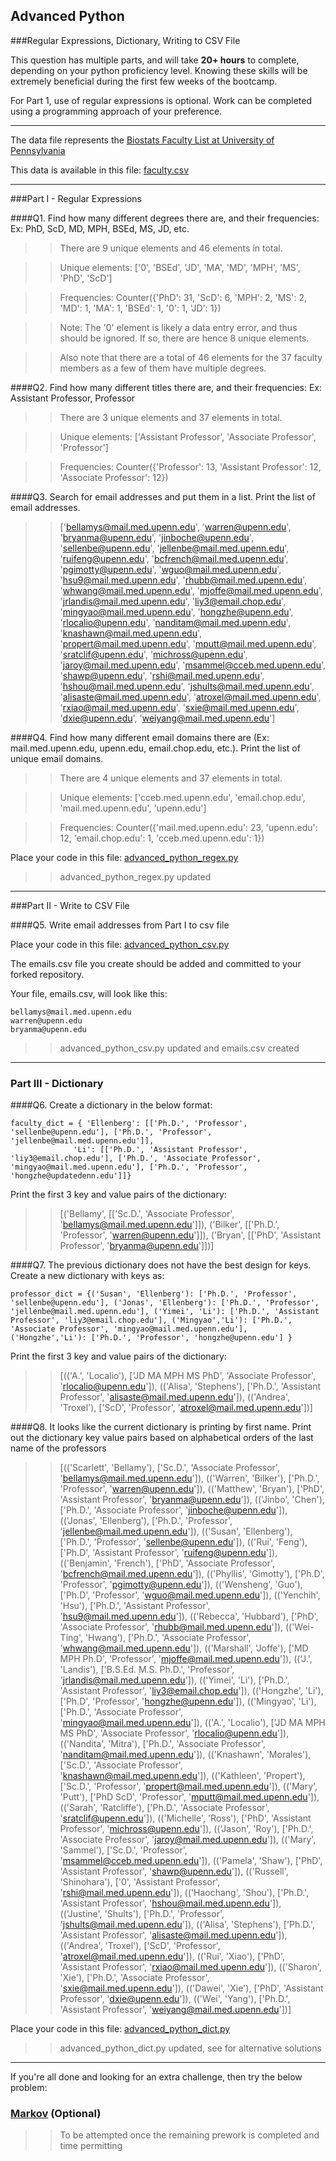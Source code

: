 ## Advanced Python    

###Regular Expressions, Dictionary, Writing to CSV File  

This question has multiple parts, and will take **20+ hours** to complete, depending on your python proficiency level.  Knowing these skills will be extremely beneficial during the first few weeks of the bootcamp.

For Part 1, use of regular expressions is optional.  Work can be completed using a programming approach of your preference. 

---

The data file represents the [Biostats Faculty List at University of Pennsylvania](http://www.med.upenn.edu/cceb/biostat/faculty.shtml)

This data is available in this file:  [faculty.csv](python/faculty.csv)

--- 

###Part I - Regular Expressions  


####Q1. Find how many different degrees there are, and their frequencies: Ex:  PhD, ScD, MD, MPH, BSEd, MS, JD, etc.

>> There are 9 unique elements and 46 elements in total.

>> Unique elements: ['0', 'BSEd', 'JD', 'MA', 'MD', 'MPH', 'MS', 'PhD', 'ScD']

>> Frequencies: Counter({'PhD': 31, 'ScD': 6, 'MPH': 2, 'MS': 2, 'MD': 1, 'MA': 1, 'BSEd': 1, '0': 1, 'JD': 1})

>> Note: The '0' element is likely a data entry error, and thus should be ignored. If so, there are hence 8 unique elements.

>> Also note that there are a total of 46 elements for the 37 faculty members as a few of them have multiple degrees.



####Q2. Find how many different titles there are, and their frequencies:  Ex:  Assistant Professor, Professor

>> There are 3 unique elements and 37 elements in total.

>> Unique elements: ['Assistant Professor', 'Associate Professor', 'Professor']

>> Frequencies: Counter({'Professor': 13, 'Assistant Professor': 12, 'Associate Professor': 12})


####Q3. Search for email addresses and put them in a list.  Print the list of email addresses.

>> ['bellamys@mail.med.upenn.edu', 'warren@upenn.edu', 'bryanma@upenn.edu', 'jinboche@upenn.edu', 'sellenbe@upenn.edu', 'jellenbe@mail.med.upenn.edu', 'ruifeng@upenn.edu', 'bcfrench@mail.med.upenn.edu', 'pgimotty@upenn.edu', 'wguo@mail.med.upenn.edu', 'hsu9@mail.med.upenn.edu', 'rhubb@mail.med.upenn.edu', 'whwang@mail.med.upenn.edu', 'mjoffe@mail.med.upenn.edu', 'jrlandis@mail.med.upenn.edu', 'liy3@email.chop.edu', 'mingyao@mail.med.upenn.edu', 'hongzhe@upenn.edu', 'rlocalio@upenn.edu', 'nanditam@mail.med.upenn.edu', 'knashawn@mail.med.upenn.edu', 'propert@mail.med.upenn.edu', 'mputt@mail.med.upenn.edu', 'sratclif@upenn.edu', 'michross@upenn.edu', 'jaroy@mail.med.upenn.edu', 'msammel@cceb.med.upenn.edu', 'shawp@upenn.edu', 'rshi@mail.med.upenn.edu', 'hshou@mail.med.upenn.edu', 'jshults@mail.med.upenn.edu', 'alisaste@mail.med.upenn.edu', 'atroxel@mail.med.upenn.edu', 'rxiao@mail.med.upenn.edu', 'sxie@mail.med.upenn.edu', 'dxie@upenn.edu', 'weiyang@mail.med.upenn.edu']

####Q4. Find how many different email domains there are (Ex:  mail.med.upenn.edu, upenn.edu, email.chop.edu, etc.).  Print the list of unique email domains.

>> There are 4 unique elements and 37 elements in total.

>> Unique elements: ['cceb.med.upenn.edu', 'email.chop.edu', 'mail.med.upenn.edu', 'upenn.edu']

>> Frequencies: Counter({'mail.med.upenn.edu': 23, 'upenn.edu': 12, 'email.chop.edu': 1, 'cceb.med.upenn.edu': 1})

Place your code in this file: [advanced_python_regex.py](python/advanced_python_regex.py)

>> advanced_python_regex.py updated

---

###Part II - Write to CSV File

####Q5.  Write email addresses from Part I to csv file

Place your code in this file: [advanced_python_csv.py](python/advanced_python_csv.py)

The emails.csv file you create should be added and committed to your forked repository.

Your file, emails.csv, will look like this:
```
bellamys@mail.med.upenn.edu
warren@upenn.edu
bryanma@upenn.edu
```
>> advanced_python_csv.py updated and emails.csv created

---

### Part III - Dictionary

####Q6.  Create a dictionary in the below format:
```
faculty_dict = { 'Ellenberg': [['Ph.D.', 'Professor', 'sellenbe@upenn.edu'], ['Ph.D.', 'Professor', 'jellenbe@mail.med.upenn.edu']],
              'Li': [['Ph.D.', 'Assistant Professor', 'liy3@email.chop.edu'], ['Ph.D.', 'Associate Professor', 'mingyao@mail.med.upenn.edu'], ['Ph.D.', 'Professor', 'hongzhe@updatedenn.edu']]}
```
Print the first 3 key and value pairs of the dictionary:

>> [('Bellamy', [['Sc.D.', 'Associate Professor', 'bellamys@mail.med.upenn.edu']]), ('Bilker', [['Ph.D.', 'Professor', 'warren@upenn.edu']]), ('Bryan', [['PhD', 'Assistant Professor', 'bryanma@upenn.edu']])]

####Q7.  The previous dictionary does not have the best design for keys.  Create a new dictionary with keys as:

```
professor_dict = {('Susan', 'Ellenberg'): ['Ph.D.', 'Professor', 'sellenbe@upenn.edu'], ('Jonas', 'Ellenberg'): ['Ph.D.', 'Professor', 'jellenbe@mail.med.upenn.edu'], ('Yimei', 'Li'): ['Ph.D.', 'Assistant Professor', 'liy3@email.chop.edu'], ('Mingyao','Li'): ['Ph.D.', 'Associate Professor', 'mingyao@mail.med.upenn.edu'], ('Hongzhe','Li'): ['Ph.D.', 'Professor', 'hongzhe@upenn.edu'] }
```

Print the first 3 key and value pairs of the dictionary:

>> [(('A.', 'Localio'), ['JD MA MPH MS PhD', 'Associate Professor', 'rlocalio@upenn.edu']), (('Alisa', 'Stephens'), ['Ph.D.', 'Assistant Professor', 'alisaste@mail.med.upenn.edu']), (('Andrea', 'Troxel'), ['ScD', 'Professor', 'atroxel@mail.med.upenn.edu'])]

####Q8.  It looks like the current dictionary is printing by first name.  Print out the dictionary key value pairs based on alphabetical orders of the last name of the professors

>> [(('Scarlett', 'Bellamy'), ['Sc.D.', 'Associate Professor', 'bellamys@mail.med.upenn.edu']), (('Warren', 'Bilker'), ['Ph.D.', 'Professor', 'warren@upenn.edu']), (('Matthew', 'Bryan'), ['PhD', 'Assistant Professor', 'bryanma@upenn.edu']), (('Jinbo', 'Chen'), ['Ph.D.', 'Associate Professor', 'jinboche@upenn.edu']), (('Jonas', 'Ellenberg'), ['Ph.D.', 'Professor', 'jellenbe@mail.med.upenn.edu']), (('Susan', 'Ellenberg'), ['Ph.D.', 'Professor', 'sellenbe@upenn.edu']), (('Rui', 'Feng'), ['Ph.D', 'Assistant Professor', 'ruifeng@upenn.edu']), (('Benjamin', 'French'), ['PhD', 'Associate Professor', 'bcfrench@mail.med.upenn.edu']), (('Phyllis', 'Gimotty'), ['Ph.D', 'Professor', 'pgimotty@upenn.edu']), (('Wensheng', 'Guo'), ['Ph.D', 'Professor', 'wguo@mail.med.upenn.edu']), (('Yenchih', 'Hsu'), ['Ph.D.', 'Assistant Professor', 'hsu9@mail.med.upenn.edu']), (('Rebecca', 'Hubbard'), ['PhD', 'Associate Professor', 'rhubb@mail.med.upenn.edu']), (('Wei-Ting', 'Hwang'), ['Ph.D.', 'Associate Professor', 'whwang@mail.med.upenn.edu']), (('Marshall', 'Joffe'), ['MD MPH Ph.D', 'Professor', 'mjoffe@mail.med.upenn.edu']), (('J.', 'Landis'), ['B.S.Ed. M.S. Ph.D.', 'Professor', 'jrlandis@mail.med.upenn.edu']), (('Yimei', 'Li'), ['Ph.D.', 'Assistant Professor', 'liy3@email.chop.edu']), (('Hongzhe', 'Li'), ['Ph.D', 'Professor', 'hongzhe@upenn.edu']), (('Mingyao', 'Li'), ['Ph.D.', 'Associate Professor', 'mingyao@mail.med.upenn.edu']), (('A.', 'Localio'), ['JD MA MPH MS PhD', 'Associate Professor', 'rlocalio@upenn.edu']), (('Nandita', 'Mitra'), ['Ph.D.', 'Associate Professor', 'nanditam@mail.med.upenn.edu']), (('Knashawn', 'Morales'), ['Sc.D.', 'Associate Professor', 'knashawn@mail.med.upenn.edu']), (('Kathleen', 'Propert'), ['Sc.D.', 'Professor', 'propert@mail.med.upenn.edu']), (('Mary', 'Putt'), ['PhD ScD', 'Professor', 'mputt@mail.med.upenn.edu']), (('Sarah', 'Ratcliffe'), ['Ph.D.', 'Associate Professor', 'sratclif@upenn.edu']), (('Michelle', 'Ross'), ['PhD', 'Assistant Professor', 'michross@upenn.edu']), (('Jason', 'Roy'), ['Ph.D.', 'Associate Professor', 'jaroy@mail.med.upenn.edu']), (('Mary', 'Sammel'), ['Sc.D.', 'Professor', 'msammel@cceb.med.upenn.edu']), (('Pamela', 'Shaw'), ['PhD', 'Assistant Professor', 'shawp@upenn.edu']), (('Russell', 'Shinohara'), ['0', 'Assistant Professor', 'rshi@mail.med.upenn.edu']), (('Haochang', 'Shou'), ['Ph.D.', 'Assistant Professor', 'hshou@mail.med.upenn.edu']), (('Justine', 'Shults'), ['Ph.D.', 'Professor', 'jshults@mail.med.upenn.edu']), (('Alisa', 'Stephens'), ['Ph.D.', 'Assistant Professor', 'alisaste@mail.med.upenn.edu']), (('Andrea', 'Troxel'), ['ScD', 'Professor', 'atroxel@mail.med.upenn.edu']), (('Rui', 'Xiao'), ['PhD', 'Assistant Professor', 'rxiao@mail.med.upenn.edu']), (('Sharon', 'Xie'), ['Ph.D.', 'Associate Professor', 'sxie@mail.med.upenn.edu']), (('Dawei', 'Xie'), ['PhD', 'Assistant Professor', 'dxie@upenn.edu']), (('Wei', 'Yang'), ['Ph.D.', 'Assistant Professor', 'weiyang@mail.med.upenn.edu'])]


Place your code in this file: [advanced_python_dict.py](python/advanced_python_dict.py)

>> advanced_python_dict.py updated, see for alternative solutions

--- 

If you're all done and looking for an extra challenge, then try the below problem:  

### [Markov](python/markov.py) (Optional)

>> To be attempted once the remaining prework is completed and time permitting